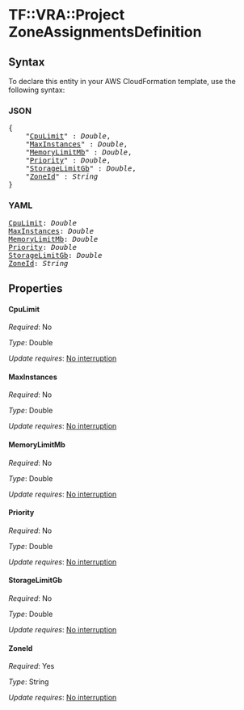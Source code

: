 # TF::VRA::Project ZoneAssignmentsDefinition

## Syntax

To declare this entity in your AWS CloudFormation template, use the following syntax:

### JSON

<pre>
{
    "<a href="#cpulimit" title="CpuLimit">CpuLimit</a>" : <i>Double</i>,
    "<a href="#maxinstances" title="MaxInstances">MaxInstances</a>" : <i>Double</i>,
    "<a href="#memorylimitmb" title="MemoryLimitMb">MemoryLimitMb</a>" : <i>Double</i>,
    "<a href="#priority" title="Priority">Priority</a>" : <i>Double</i>,
    "<a href="#storagelimitgb" title="StorageLimitGb">StorageLimitGb</a>" : <i>Double</i>,
    "<a href="#zoneid" title="ZoneId">ZoneId</a>" : <i>String</i>
}
</pre>

### YAML

<pre>
<a href="#cpulimit" title="CpuLimit">CpuLimit</a>: <i>Double</i>
<a href="#maxinstances" title="MaxInstances">MaxInstances</a>: <i>Double</i>
<a href="#memorylimitmb" title="MemoryLimitMb">MemoryLimitMb</a>: <i>Double</i>
<a href="#priority" title="Priority">Priority</a>: <i>Double</i>
<a href="#storagelimitgb" title="StorageLimitGb">StorageLimitGb</a>: <i>Double</i>
<a href="#zoneid" title="ZoneId">ZoneId</a>: <i>String</i>
</pre>

## Properties

#### CpuLimit

_Required_: No

_Type_: Double

_Update requires_: [No interruption](https://docs.aws.amazon.com/AWSCloudFormation/latest/UserGuide/using-cfn-updating-stacks-update-behaviors.html#update-no-interrupt)

#### MaxInstances

_Required_: No

_Type_: Double

_Update requires_: [No interruption](https://docs.aws.amazon.com/AWSCloudFormation/latest/UserGuide/using-cfn-updating-stacks-update-behaviors.html#update-no-interrupt)

#### MemoryLimitMb

_Required_: No

_Type_: Double

_Update requires_: [No interruption](https://docs.aws.amazon.com/AWSCloudFormation/latest/UserGuide/using-cfn-updating-stacks-update-behaviors.html#update-no-interrupt)

#### Priority

_Required_: No

_Type_: Double

_Update requires_: [No interruption](https://docs.aws.amazon.com/AWSCloudFormation/latest/UserGuide/using-cfn-updating-stacks-update-behaviors.html#update-no-interrupt)

#### StorageLimitGb

_Required_: No

_Type_: Double

_Update requires_: [No interruption](https://docs.aws.amazon.com/AWSCloudFormation/latest/UserGuide/using-cfn-updating-stacks-update-behaviors.html#update-no-interrupt)

#### ZoneId

_Required_: Yes

_Type_: String

_Update requires_: [No interruption](https://docs.aws.amazon.com/AWSCloudFormation/latest/UserGuide/using-cfn-updating-stacks-update-behaviors.html#update-no-interrupt)


